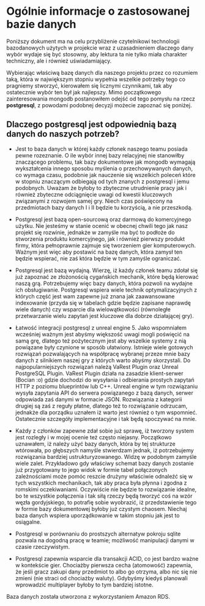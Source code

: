 # Ogólnie informacje o zastosowanej bazie danych

Poniższy dokument ma na celu przybliżenie czytelnikowi technologii bazodanowych użytych w projekcie wraz z uzasadnieniem dlaczego dany wybór wydaje się być stosowny, aby lektura ta nie tylko miała charakter techniczny, ale i również uświadamiający.

Wybierając właściwą bazę danych dla naszego projektu przez co rozumiem taką, która w największym stopniu wypełnia wszelkie potrzeby tego co pragniemy stworzyć, kierowałem się licznymi czynnikami, tak aby ostatecznie wybór ten był jak najlepszy. Mimo początkowego zainteresowania mongodb postanowiłem odejść od tego pomysłu na rzecz **postgresql**, z powodami podobnej decyzji możecie zapoznać się poniżej.

## Dlaczego postgresql jest odpowiednią bazą danych do naszych potrzeb?

- Jest to baza danych w której każdy członek naszego teamu posiada pewne rozeznanie. O ile wybór innej bazy relacyjnej nie stanowiłby znaczącego problemu, tak bazy dokumentowe jak mongodb wymagają wykształcenia innego sposobu myślenia o przechowywanych danych, co wymaga czasu, podobnie jak nauczenie się wszelkich poleceń które w stopniu znaczącym odbiegają od tych znanych z postgresql i jemu podobnych. Uważam że byłoby to zbyteczne utrudnienie pracy jak i również zbyteczne odciągnięcie uwagi od kwestii kluczowych związanymi z rozwojem samej gry. Niech czas poświęcony na przedmiotach bazy danych I i II będzie tu korzyścią, a nie przeszkodą.

- Postgresql jest bazą open-sourcową oraz darmową do komercyjnego użytku. Nie jesteśmy w stanie ocenić w obecnej chwili tego jak nasz projekt się rozwinie, jednakże w zamyśle ma być to podłoże do stworzenia produktu komercyjnego, jak i również pierwszy produkt firmy, która pełnoprawnie zajmuje się tworzeniem gier komputerowych. Ważnym jest więc aby postawić na bazę danych, która zamysł ten będzie wspierać, nie zaś która będzie w tym zamyśle ograniczać.

- Postgresql jest bazą wydajną. Wierzę, iż każdy członek teamu zdołał się już zapoznać ze złożonością cygańskich mechanik, które będą kierować naszą grą. Potrzebujemy więc bazy danych, która pozwoli na wydajne ich obsługiwanie. Postgresql wspiera wiele technik optymalizacyjnych z których część jest wam zapewne już znana jak zaawansowane indexowanie (przyda się w tabelach gdzie będzie zapisane naprawdę wiele danych) czy wsparcie dla wielowątkowości (równoległe przetwarzanie wielu zapytań jest kluczowe dla dobrze działającej gry).

- Łatwość integracji postgresql z unreal engine 5. Jako wspomniałem wcześniej ważnym jest abyśmy większość uwagi mogli poświęcić na samą grę, dlatego też pożytecznym jest aby wszelkie systemy z nią powiązane były czynione w sposób ułatwiony. Istnieje wiele gotowych rozwiązań pozwalających na współpracę wybranej przeze mnie bazy danych z silnikiem naszej gry z których warto abyśmy skorzystali. Do najpopularniejszych rozwiązań należą VaRest Plugin oraz Unreal PostgreSQL Plugin. VaRest Plugin działa na zasadzie klient-serwer (Bocian :o) gdzie dochodzi do wysyłania i odbierania prostych zapytań HTTP z poziomu blueprintów lub C++. Unreal engine w tym rozwiązaniu wysyła zapytania API do serwera powiązanego z bazą danych, serwer odpowiada zaś danymi w formacie JSON. Rozwiązania z kategorii drugiej są zaś z reguły płatne, dlatego też to rozwiązanie odrzucam, jednakże dla porządku uznałem iż warto jest również o tym wspomnieć. Ostatecznie szczegóły implementacyjne i tak będą spoczywać na mnie.

- Każdy z członków zapewne zdał sobie już sprawę, iż tworzony system jest rozległy i w mojej ocenie też często niejasny. Początkowo uznawałem, iż należy użyć bazy danych, która by tej strukturze wtórowała, po głębszych namyśle stwierdzam jednak, iż potrzebujemy rozwiązania bardziej ustrukturyzowanego. Widzę w podobnym zamyśle wiele zalet. Przykładowo gdy właściwy schemat bazy danych zostanie już przygotowany to jego widok w formie tabel połączonych zależnościami może pomóc reszcie drużyny właściwie odnaleźć się w tych wszystkich mechanikach, tak aby praca była płynna i zgodna z romskimi oczekiwaniami. Oczywiście nie będzie to rozwiązanie idealne, bo te wszystkie połączenia i tak siłą rzeczy będą tworzyć coś na wzór węzła gordyjskiego, to potrafię sobie wyobrazić, iż przedstawienie tego w formie bazy dokumentowej byłoby już czystym chaosem. Niechaj baza danych wspiera uporządkowanie w takim stopniu jak jest to osiągalne.

- Postgresql w porównaniu do prostszych alternatyw pokroju sqlite pozwala na dogodną pracę w teamie; możliwość manipulacji danymi w czasie rzeczywistym.

- Postgresql zapewnia wsparcie dla transakcji ACID, co jest bardzo ważne w kontekście gier. Chociażby pierwsza cecha (atomowość) zapewnia, że jeśli gracz zakupi dany przedmiot to albo go otrzyma, albo nic się nie zmieni (nie straci od chociażby waluty). Gdybyśmy kiedyś planowali wprowadzić multiplayer byłoby to tym bardziej istotne.

Baza danych została utworzona z wykorzystaniem Amazon RDS.
